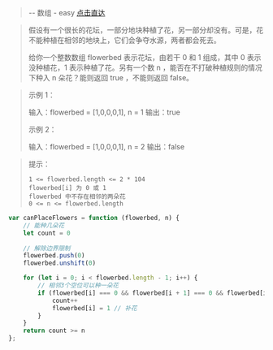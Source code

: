 > -- 数组 - easy [点击直达](https://leetcode.cn/problems/can-place-flowers/description/?languageTags=javascript)

> 假设有一个很长的花坛，一部分地块种植了花，另一部分却没有。可是，花不能种植在相邻的地块上，它们会争夺水源，两者都会死去。
> 
> 给你一个整数数组  flowerbed 表示花坛，由若干 0 和 1 组成，其中 0 表示没种植花，1 表示种植了花。另有一个数 n ，能否在不打破种植规则的情况下种入 n 朵花？能则返回 true ，不能则返回 false。

> 示例 1：
> 
> 输入：flowerbed = [1,0,0,0,1], n = 1
> 输出：true
> 
> 示例 2：
> 
> 输入：flowerbed = [1,0,0,0,1], n = 2
> 输出：false

> 提示：
> 
>     1 <= flowerbed.length <= 2 * 104
>     flowerbed[i] 为 0 或 1
>     flowerbed 中不存在相邻的两朵花
>     0 <= n <= flowerbed.length

```javascript
var canPlaceFlowers = function (flowerbed, n) {
    // 能种几朵花
    let count = 0
    
    // 解除边界限制
    flowerbed.push(0)
    flowerbed.unshift(0)

    for (let i = 0; i < flowerbed.length - 1; i++) {
        // 相邻3个空位可以种一朵花
        if (flowerbed[i] === 0 && flowerbed[i + 1] === 0 && flowerbed[i - 1] === 0) {
            count++
            flowerbed[i] = 1 // 补花
        }
    }
    return count >= n 
};
```